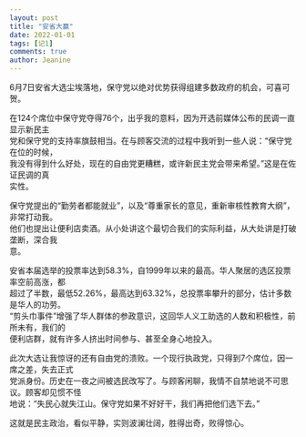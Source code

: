 ```yaml
---
layout: post
title: "安省大赢"
date: 2022-01-01 
tags: [记1]
comments: true
author: Jeanine 
---
```

6月7日安省大选尘埃落地，保守党以绝对优势获得组建多数政府的机会，可喜可贺。  

在124个席位中保守党夺得76个，出乎我的意料，因为开选前媒体公布的民调一直显示新民主  
党和保守党的支持率旗鼓相当。在与顾客交流的过程中我听到一些人说：“保守党在位的时候，  
我没有得到什么好处，现在的自由党更糟糕，或许新民主党会带来希望。”这是在佐证民调的真  
实性。  

保守党提出的“勤劳者都能就业”，以及“尊重家长的意见，重新审核性教育大纲”，非常打动我。  
他们也提出让便利店卖酒。从小处讲这个最切合我们的实际利益，从大处讲是打破垄断，深合我  
意。  

安省本届选举的投票率达到58.3%，自1999年以来的最高。华人聚居的选区投票率空前高涨，都  
超过了半数，最低52.26%，最高达到63.32%，总投票率攀升的部分，估计多数是华人的功劳。  
“剪头巾事件”增强了华人群体的参政意识，这回华人义工助选的人数和积极性，前所未有，我们的  
便利店群，就有许多人挤出时间参与、甚至全身心地投入。  

此次大选让我惊讶的还有自由党的溃败。一个现行执政党，只得到7个席位，因一席之差，失去正式  
党派身份。历史在一夜之间被选民改写了。与顾客闲聊，我情不自禁地说不可思议。顾客却见惯不怪  
地说：“失民心就失江山。保守党如果不好好干，我们再把他们选下去。”  

这就是民主政治，看似平静，实则波澜壮阔，胜得出奇，败得惊心。
